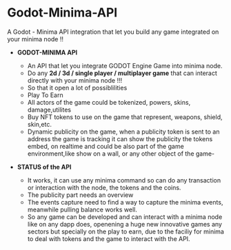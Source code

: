 # Godot-Minima-API
A Godot - Minima API integration that let you build any game integrated on your minima node !!

- **GODOT-MINIMA API**
  - An API that let you integrate GODOT Engine Game into minima node. 
  - Do any **2d / 3d / single player / multiplayer game** that can interact directly with your minima node !!!
  - So that it open a lot of possiblilities
  -  Play To Earn
  -  All actors of the game could be tokenized, powers, skins, damage,utilites
  -  Buy NFT tokens to use on the game that represent, weapons, shield, skin,etc.
  -  Dynamic publicity on the game, when a publicity token is sent to an address the game is tracking it can show the publicity the tokens embed, on realtime and could be also part of the game environment,like show on a wall, or any other object of the game-
  
- **STATUS of the API**
  - It works, it can use any minima command so can do any transaction or interaction with the node, the tokens and the coins.
  - The publicity part needs an overview
  - The events capture need to find a way to capture the minima events, meanwhile pulling balance works well.
  - So any game can be developed and can interact with a minima node like on any dapp does, openening a huge new innovative games any sectors but specially on the play to earn, due to the faciliy for minima to deal with tokens and the game to interact with the API.
